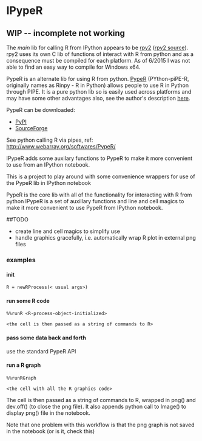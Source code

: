 # IPypeR

## WIP -- incomplete not working

The *main* lib for calling R from IPython appears to be [rpy2](http://rpy.sourceforge.net/) 
([rpy2 source](https://bitbucket.org/rpy2)). rpy2 uses its own C lib of functions of interact with R from python and
as a consequence must be compiled for each platform. As of 6/2015 I was not able to find an easy way to compile for 
Windows x64. 
 
PypeR is an alternate lib for using R from python. 
[PypeR](http://www.webarray.org/softwares/PypeR/) (PYthon-piPE-R, originally names as Rinpy - R in Python) 
allows people to use R in Python through PIPE. It is a pure python lib so is easily used across platforms and 
may have some other advantages also, see the author's description [here](http://www.jstatsoft.org/v35/c02/paper). 

PypeR can be downloaded:

* [PyPI](https://pypi.python.org/pypi/PypeR/)
* [SourceForge](http://sourceforge.net/projects/rinpy/)




See python calling R via pipes, ref: http://www.webarray.org/softwares/PypeR/

 
IPypeR adds some auxilary functions to PypeR to make it more convenient to use from an IPython notebook.

This is a project to play around with some convenience wrappers for use of the PypeR lib in IPython notebook


PypeR is the core lib with all of the functionality for interacting with R from python
IPypeR is a set of auxillary functions and line and cell magics to make it more convenient to use PypeR from IPython notebook.

##TODO
* create line and cell magics to simplify use
* handle graphics gracefully, i.e. automatically wrap R plot in external png files


### examples

#### init

	R = newRProcess(< usual args>)

#### run some R code

	%%runR <R-process-object-initialized>

	<the cell is then passed as a string of commands to R>

#### pass some data back and forth

use the standard PypeR API

#### run a R graph

	%%runRGraph

	<the cell with all the R graphics code>

The cell is then passed as a string of commands to R, wrapped in png() and dev.off() (to close the png file). It also appends python call to Image() to display png() file in the notebook.

Note that one problem with this workflow is that the png graph is not saved in the notebook (or is it, check this)